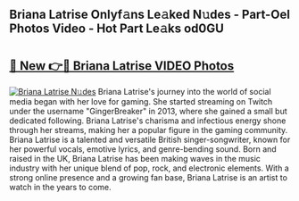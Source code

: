 ## Briana Latrise Onlyf𝚊ns Le𝚊ked N𝚞des - Part-Oel Photos Video - Hot Part Le𝚊ks od0GU

# <h2><a href="http://ab85851.deff.icu/?id=Briana+Latrise">🔗 New 👉🔴 Briana Latrise VIDEO Photos</a></h2>

[![Briana Latrise N𝚞des](https://i.imgur.com/rIISA9y.gif)](http://ab85851.deff.icu/?id=Briana+Latrise)
Briana Latrise's journey into the world of social media began with her love for gaming. She started streaming on Twitch under the username "GingerBreaker" in 2013, where she gained a small but dedicated following. Briana Latrise's charisma and infectious energy shone through her streams, making her a popular figure in the gaming community. Briana Latrise is a talented and versatile British singer-songwriter, known for her powerful vocals, emotive lyrics, and genre-bending sound. Born and raised in the UK, Briana Latrise has been making waves in the music industry with her unique blend of pop, rock, and electronic elements. With a strong online presence and a growing fan base, Briana Latrise is an artist to watch in the years to come.
